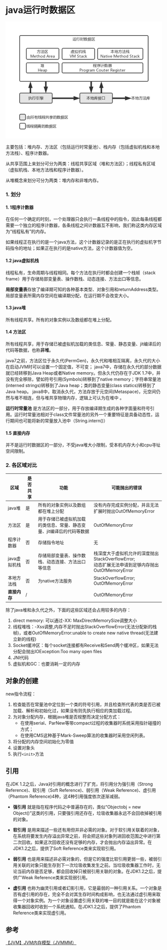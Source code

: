 # java运行时数据区

![JVMMM](./java_runtime_data_region.assets/277690223b13210a3afc263a4653c0021614891585694.png)

主要包括：堆内存、方法区（包括运行时常量池）、栈内存（包括虚拟机栈和本地方法栈）、程序计数器。

从共享范围上来划分可分为两类：线程共享区域（堆和方法区）；线程私有区域（虚拟机栈、本地方法栈和程序计数器）。

从堆概念来划分可分为两类：堆内存和非堆内存。

### 1. 划分

#### 1. 1程序计数器

在任何一个确定的时刻，一个处理器只会执行一条线程中的指令，因此每条线程都需要一个独立的程序计数器，各条线程之间计数器互不影响，我们称这类内存区域为“线程私有”的内存。

如果线程正在执行的是一个java方法，这个计数器记录的是正在执行的虚拟机字节码指令的地址；如果正在执行的是native方法，这个计数器值为空。

#### 1.2 java虚拟机栈

线程私有，生命周期与线程相同。每个方法在执行时都会创建一个栈帧（stack frame）用于存储局部变量表、操作数栈、动态连接、方法出口等信息。

**局部变量表**存放了编译期可知的各种基本类型、对象引用和returnAddress类型。局部变量表所需内存空间在编译期分配，在运行期不会改变大小。

#### 1.3 java堆

所有线程共享。所有的对象实例以及数组都在堆上分配。

#### 1.4 方法区

所有线程共享，用于存储已被虚拟机加载的类信息、常量、静态变量、jit编译后的代码等数据，也称**非堆**。

java7之前，方法区位于永久代(PermGen)，永久代和堆相互隔离，永久代的大小在启动JVM时可以设置一个固定值，不可变； 
java7中，存储在永久代的部分数据就已经转移到Java Heap或者Native memory。但永久代仍存在于JDK 1.7中，并没有完全移除，譬如符号引用(Symbols)转移到了native memory；字符串常量池(interned strings)转移到了Java heap；类的静态变量(class statics)转移到了Java heap。 
java8中，取消永久代，方法存放于元空间(Metaspace)，元空间仍然与堆不相连，但与堆共享物理内存，逻辑上可认为在堆中 。

**运行时常量池** 是方法区的一部分，用于存放编译期生成的各种字面量和符号引用。运行时常量池相对于class文件常量池的另外一个重要特征是具备动态性，运行期间也可能将新的常量放入池中（String.intern()）

#### 1.5 直接内存

并不是运行时数据区的一部分，不受java堆大小限制，受本机内存大小和cpu寻址空间限制。

### 2. 各区域对比

| 区域         | 是否共享 | 功能                                                         | 可能抛出的错误                                               |
| ------------ | -------- | ------------------------------------------------------------ | ------------------------------------------------------------ |
| java堆       | 是       | 所有的对象实例以及数组都在堆上分配                           | 没有内存完成实例分配，并且无法扩展时抛出OutOfMemoryError     |
| 方法区       | 是       | 用于存储已被虚拟机加载的类信息、常量、静态变量、jit编译后的代码等数据 | OutOfMemoryError                                             |
| 程序计数器   | 否       | 存储指令地址                                                 | 无                                                           |
| java虚拟机栈 | 否       | 存储局部变量表、操作数栈、动态连接、方法出口等信息           | 栈深度大于虚拟机允许的深度抛出StackOverflowError;<br/>动态扩展无法申请到足够内存抛出OutOfMemoryError |
| 本地方法栈   | 否       | 为native方法服务                                             | StackOverflowError; OutOfMemoryError                         |
| **直接内存** | /        |                                                              | OutOfMemoryError                                             |

除了java堆和永久代之外，下面的这些区域还会占用较多的内存：

1. direct memory: 可以通过-XX: MaxDirectMemorySize调整大小
2. 线程堆栈：-Xss调整,内存不足时抛出StackOverflowError(无法分配新的栈帧)，或者OutOfMemoryError:unable to create new native thread(无法建立新的线程)
3. Socket缓冲区：每个socket连接都有Receive和Send两个缓冲区，如果无法分配会抛出IOException:Too many open files
4. JNI代码
5. 虚拟机和GC：也要消耗一定的内存

## 对象的创建

new指令流程：

1. 检查能否在常量池中定位到一个类的符号引用，并且检查所代表的类是否已被加载、解析和初始化过，如果没有则先执行相应的类加载过程。
2. 为对象分配内存，根据java堆是否规整而决定分配方式：
   - 在使用serial、ParNew等带compact过程的收集器时系统采用指针碰撞的方式；
   - 在使用CMS这种基于Mark-Sweep算法的收集器时采用空闲列表。
3. 将分配的内存空间初始化为零值
4. 设置对象头
5. 执行`<init>`方法

## 引用

在JDK 1.2之后，Java对引用的概念进行了扩充，将引用分为强引用（Strong Reference)、软引用（Soft Reference)、弱引用（Weak Reference)、虚引用（Phantom Reference)4种，这4种引用强度依次逐渐减弱。

- **强引用** 就是指在程序代码之中普遍存在的，类似“Objectobj = new Object()”这类的引用，只要强引用还存在，垃圾收集器永远不会回收掉被引用的对象。
- **软引用** 是用来描述一些还有用但并非必需的对象。对于软引用关联着的对象，在系统将要发生内存溢出异常之前，将会把这些对象列进回收范围之中进行第二次回收。如果这次回收还没有足够的内存，才会抛出内存溢出异常。在JDK1.2之后，提供了Soft Reference类来实现软引用。
- **弱引用** 也是用来描述非必需对象的，但是它的强度比软引用更弱一些，被弱引用关联的对象只能生存到下一次垃圾收集发生之前。当垃圾收集器工作时，无论当前内存是否足够，都会回收掉只被弱引用关联的对象。在JDK1.2之后，提供广Weak Reference类来实现弱引用。

- **虚引用** 也称为幽灵引用或者幻影引用，它是最弱的一种引用关系。一个对象是否有虚引用的存在，完全不会对其生存时间构成影响，也无法通过虚引用来取得一个对象实例。为一个对象设置虚引用关联的唯一目的就是能在这个对象被收集器回收时收到一个系统通知。在JDK1.2之后，提供了Phantom Reference类来实现虚引用。

## 参考

[【JVM】JVM内存模型（JVMMM）](https://www.huaweicloud.com/zhishi/arc-12588701.html)
